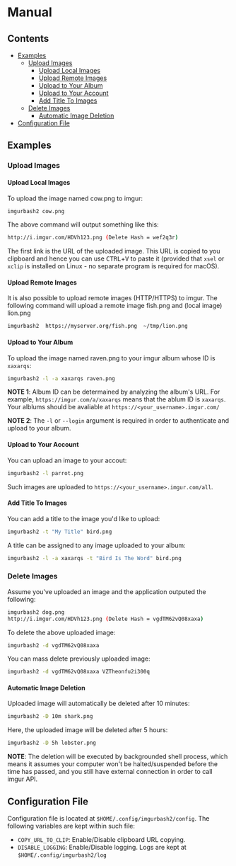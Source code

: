 # Manual

## Contents

* [Examples](#examples)
    * [Upload Images](#upload-images)
	    * [Upload Local Images](#upload-local-images)
		* [Upload Remote Images](#upload-remote-images)
		* [Upload to Your Album](#upload-to-your-album)
		* [Upload to Your Account](#upload-to-your-account)
		* [Add Title To Images](#add-title-to-images)
	* [Delete Images](#delete-images)
		* [Automatic Image Deletion](#automatic-image-deletion)
* [Configuration File](#configuration-file)

## Examples

### Upload Images

#### Upload Local Images

To upload the image named cow.png to imgur:
```bash
imgurbash2 cow.png
```
The above command will output something like this:
```bash
http://i.imgur.com/HDVh123.png (Delete Hash = wef2q3r)

```
The first link is the URL of the uploaded image. This URL is copied to you clipboard
and hence you can use <kbd>CTRL</kbd>+<kbd>V</kbd> to paste it (provided that `xsel`
or `xclip` is installed on Linux - no separate program is required for macOS).


#### Upload Remote Images

It is also possible to upload remote images (HTTP/HTTPS) to imgur.  The following command
will upload a remote image fish.png and (local image) lion.png
```bash
imgurbash2  https://myserver.org/fish.png  ~/tmp/lion.png
```


#### Upload to Your Album

To upload the image named raven.png to your imgur album whose ID is `xaxarqs`:
```bash
imgurbash2 -l -a xaxarqs raven.png
```

**NOTE 1**:  Album ID can be determained by analyzing the album's URL.  For example,
`https://imgur.com/a/xaxarqs` means that the ablum ID is `xaxarqs`.  Your alblums should be
avaliable at `https://<your_username>.imgur.com/`

**NOTE 2**:  The `-l` or `--login` argument is required in order to authenticate and upload to
your album.


#### Upload to Your Account

You can upload an image to your accout:
```bash
imgurbash2 -l parrot.png
```

Such images are uploaded to `https://<your_username>.imgur.com/all`.

#### Add Title To Images

You can add a title to the image you'd like to upload:
```bash
imgurbash2 -t "My Title" bird.png
```

A title can be assigned to any image uploaded to your album:
```bash
imgurbash2 -l -a xaxarqs -t "Bird Is The Word" bird.png
```


### Delete Images

Assume you've uploaded an image and the application outputed the following:

```bash
imgurbash2 dog.png
http://i.imgur.com/HDVh123.png (Delete Hash = vgdTM62vQ08xaxa)
```

To delete the above uploaded image:
```bash
imgurbash2 -d vgdTM62vQ08xaxa
```

You can mass delete previously uploaded image:
```bash
imgurbash2 -d vgdTM62vQ08xaxa VZTheonfu2i300q
```


#### Automatic Image Deletion

Uploaded image will automatically be deleted after 10 minutes:

```bash
imgurbash2 -D 10m shark.png
```

Here, the uploaded image will be deleted after 5 hours:

```bash
imgurbash2 -D 5h lobster.png
```

**NOTE**:  The deletion will be executed by backgrounded shell process,
which means it assumes your computer won't be halted/suspended
before the time has passed, and you still have external connection
in order to call imgur API.



## Configuration File

Configuration file is located at `$HOME/.config/imgurbash2/config`.  The 
following variables are kept within such file:

* `COPY_URL_TO_CLIP`:  Enable/Disable clipboard URL copying.
* `DISABLE_LOGGING`:  Enable/Disable logging.  Logs are kept at `$HOME/.config/imgurbash2/log`
